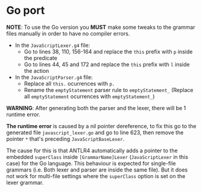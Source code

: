 # Go port

**NOTE**: To use the Go version you **MUST** make some tweaks to the grammar files
manually in order to have no compiler errors.

* In the `JavaScriptLexer.g4` file:
    * Go to lines 38, 110, 156-164 and replace the `this` prefix with `p` inside the predicate
    * Go to lines 44, 45 and 172 and replace the `this` prefix with `l` inside the action
* In the `JavaScriptParser.g4` file:
    * Replace all `this.` ocurrences with `p.`
    * Rename the `emptyStatement` parser rule to `emptyStatement_` (Replace all `emptyStatement` ocurrences with `emptyStatement_`)

**WARNING**: After generating both the parser and the lexer, there will be 1 runtime error.

**The runtime error** is caused by a nil pointer dereference, to fix this go to the generated file
`javascript_lexer.go` and go to line 623, then remove the pointer `*` that's preceding
`JavaScriptBaseLexer`.

The cause for this is that ANTLR4 automatically adds a pointer to the embedded `superClass` inside
`[GrammarName]Lexer` (`JavaScriptLexer` in this case) for the Go language. This behaviour is expected 
for single-file grammars (i.e. Both lexer and parser are inside the same file).
But it does not work for multi-file settings where the `superClass` option is set on the lexer grammar.